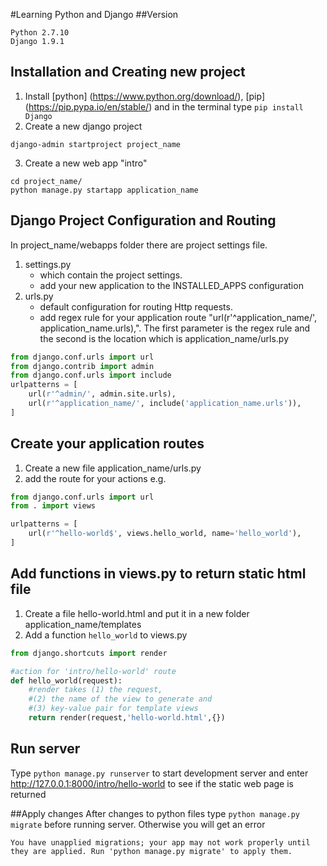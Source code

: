 #Learning Python and Django
##Version
```
Python 2.7.10 
Django 1.9.1
```
## Installation and Creating new project
1. Install [python] (https://www.python.org/download/), [pip] (https://pip.pypa.io/en/stable/) and in the terminal type `pip install Django`
2. Create a new django project 
```shell
django-admin startproject project_name
```
3. Create a new web app "intro"
```shell
cd project_name/
python manage.py startapp application_name
```
## Django Project Configuration and Routing

In project_name/webapps folder there are project settings file.

1. settings.py 
	* which contain the project settings.
	* add your new application to the INSTALLED_APPS configuration
2. urls.py 
	* default configuration for routing Http requests.
	* add regex rule for your application route "url(r'^application_name/', application_name.urls),". The first parameter is the regex rule and the second is the location which is application_name/urls.py
```python
from django.conf.urls import url
from django.contrib import admin
from django.conf.urls import include
urlpatterns = [
    url(r'^admin/', admin.site.urls),
    url(r'^application_name/', include('application_name.urls')),
]

```

## Create your application routes 
1. Create a new file application_name/urls.py
2. add the route for your actions e.g.

```python
from django.conf.urls import url
from . import views

urlpatterns = [
    url(r'^hello-world$', views.hello_world, name='hello_world'),
]
```
## Add functions in views.py to return static html file
1. Create a file hello-world.html and put it in a new folder application_name/templates
2. Add a function `hello_world` to views.py
```python
from django.shortcuts import render

#action for 'intro/hello-world' route
def hello_world(request):
	#render takes (1) the request, 
	#(2) the name of the view to generate and 
	#(3) key-value pair for template views
	return render(request,'hello-world.html',{})
```
## Run server
Type `python manage.py runserver` to start development server and enter http://127.0.0.1:8000/intro/hello-world to see if the static web page is returned

##Apply changes
After changes to python files type `python manage.py migrate` before running server. Otherwise you will get an error
```
You have unapplied migrations; your app may not work properly until they are applied. Run 'python manage.py migrate' to apply them.
```


